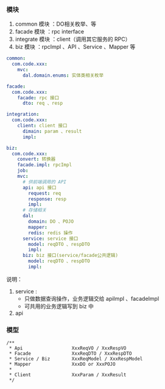 ### 模块

1. common 模块 ：DO相关枚举、等
2. facade 模块 ：rpc interface
3. integrate 模块 ：client（调用其它服务的 RPC）
4. biz 模块 ：rpcImpl 、API 、Service 、Mapper 等

``` yaml
common:
  com.code.xxx:
    mvc:
      dal.domain.enums: 实体类相关枚举

facade:
  com.code.xxx:
    facade: rpc 接口
      dto: req 、resp

integration:
  com.code.xxx:
    client: client 接口
      dimain: param 、result
      impl:

biz:
  com.code.xxx:
    convert: 转换器
    facade.impl: rpcImpl
    job: 
    mvc:
      # 供前端调用的 API
      api: api 接口
        request: req
        response: resp
        impl: 
      # 存储相关
      dal:
        domain: DO 、POJO
        mapper: 
        redis: redis 操作
      service: service 接口
        model: reqDTO 、respDTO
        impl: 
      biz: biz 接口(service/facade公共逻辑)
        model: reqDTO 、respDTO
        impl:
```

说明：

1. service :
   - 只做数据查询操作，业务逻辑交给 apiImpl 、facadeImpl
   - 可共用的业务逻辑写到 biz 中
2. api

### 模型

```
/**
 * Api                  XxxReqVO / XxxRespVO
 * Facade               XxxReqDTO / XxxRespDTO
 * Service / Biz        XxxReqModel / XxxRespModel
 * Mapper               XxxDO or XxxPOJO
 * 
 * Client               XxxParam / XxxResult
 */
```